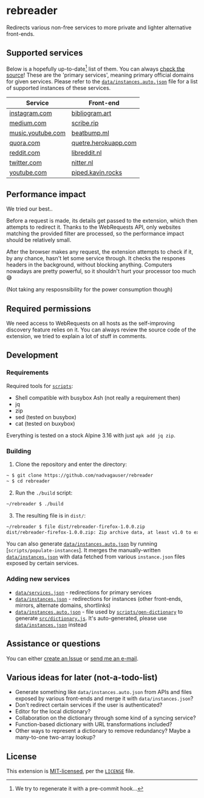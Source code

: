 # rebreader
Redirects various non-free services to more private and lighter alternative
front-ends.

## Supported services
Below is a hopefully up-to-date[^hopefully] list of them. You can always [check
the source](./data/services.json)! These are the 'primary services', meaning
primary official domains for given services. Please refer to the
[`data/instances.auto.json`](./data/instances.auto.json) file for a list of supported
instances of these services.

[^hopefully]: We[^please-help] try to regenerate it with a pre-commit hook...
[^please-help]: 'We' because You can contribute too hehehe

<!--service-table-start-->
| Service | Front-end |
| ------- | --------- |
| [instagram.com](https://instagram.com/) | [bibliogram.art](https://bibliogram.art/) |
| [medium.com](https://medium.com/) | [scribe.rip](https://scribe.rip/) |
| [music.youtube.com](https://music.youtube.com/) | [beatbump.ml](https://beatbump.ml/) |
| [quora.com](https://quora.com/) | [quetre.herokuapp.com](https://quetre.herokuapp.com/) |
| [reddit.com](https://reddit.com/) | [libreddit.nl](https://libreddit.nl/) |
| [twitter.com](https://twitter.com/) | [nitter.nl](https://nitter.nl/) |
| [youtube.com](https://youtube.com/) | [piped.kavin.rocks](https://piped.kavin.rocks/) |
<!--service-table-end-->

## Performance impact
We tried our best..

Before a request is made, its details get passed to the extension, which then
attempts to redirect it. Thanks to the WebRequests API, only websites matching
the provided filter are processed, so the performance impact should be
relatively small.

After the browser makes any request, the extension attempts to check if it, by
any chance, hasn't let some service through. It checks the respones headers in
the background, without blocking anything. Computers nowadays are pretty
powerful, so it shouldn't hurt your processor too much 😅

(Not taking any resposnsibility for the power consumption though)

## Required permissions
We need access to WebRequests on all hosts as the self-improving discovery
feature relies on it. You can always review the source code of the extension, we
tried to explain a lot of stuff in comments.

## Development
### Requirements
Required tools for [`scripts`](./scripts/):
- Shell compatible with busybox Ash (not really a requirement then)
- jq
- zip
- sed (tested on busybox)
- cat (tested on buxybox)

Everything is tested on a stock Alpine 3.16 with just `apk add jq zip`.

### Building
1. Clone the repository and enter the directory:
```sh
~ $ git clone https://github.com/nadvagauser/rebreader
~ $ cd rebreader
```
2. Run the `./build` script:
```sh
~/rebreader $ ./build
```
3. The resulting file is in `dist/`:
```sh
~/rebreader $ file dist/rebreader-firefox-1.0.0.zip
dist/rebreader-firefox-1.0.0.zip: Zip archive data, at least v1.0 to extract, compression method=store
```

You can also generate [`data/instances.auto.json`](./data/instances.auto.json)
by running [`scripts/populate-instances`]. It merges the manually-written
[`data/instances.json`](./data/instances.json) with data fetched from various
`instance.json` files exposed by certain services.

### Adding new services
- [`data/services.json`](./data/services.json) - redirections for primary services
- [`data/instances.json`](./data/instances.json) - redirections for instances (other front-ends, mirrors, alternate domains, shortlinks)
- [`data/instances.auto.json`](./data/instances.auto.json) - file used by [`scripts/gen-dictionary`](./scripts/gen-dictionary) to generate [`src/dictionary.js`](./src/dictionary.js). It's auto-generated, please use [`data/instances.json`](./data/instances.json) instead

## Assistance or questions
You can either [create an Issue](https://github.com/nadvagauser/rebreader/issues/new)
or [send me an e-mail](mailto:nadvagauser+rebreader@proton.me).

## Various ideas for later (not-a-todo-list)
- Generate something like `data/instances.auto.json` from APIs and files exposed
  by various front-ends and merge it with `data/instances.json`?
- Don't redirect certain services if the user is authenticated?
- Editor for the local dictionary?
- Collaboration on the dictionary through some kind of a syncing service?
- Function-based dictionary with URL transformations included?
- Other ways to represent a dictionary to remove redundancy? Maybe a many-to-one
  two-array lookup?

## License
This extension is [MIT-licensed](https://choosealicense.com/licenses/mit), per the
[`LICENSE`](./LICENSE) file.
